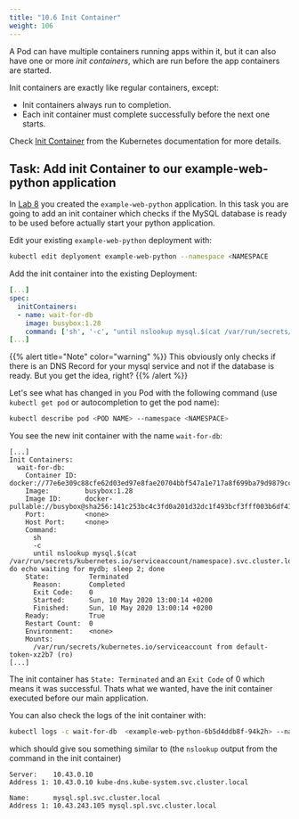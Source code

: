 ```yaml
---
title: "10.6 Init Container"
weight: 106
---
```



A Pod can have multiple containers running apps within it, but it can also have one or more *init containers*, which are run before the app containers are started.

Init containers are exactly like regular containers, except:

* Init containers always run to completion.
* Each init container must complete successfully before the next one starts.
  
Check [Init Container](https://kubernetes.io/docs/concepts/workloads/pods/init-containers/) from the Kubernetes documentation for more details.


## Task: Add init Container to our example-web-python application

In [Lab 8](../08.0/) you created the `example-web-python` application. In this task you are going to add an init container which checks if the MySQL database is ready to be used before actually start your python application.

Edit your existing `example-web-python` deployment with:

```bash
kubectl edit deplyoment example-web-python --namespace <NAMESPACE
```

Add the init container into the existing Deployment:

```yaml
[...]
spec:
  initContainers:
  - name: wait-for-db
    image: busybox:1.28
    command: ['sh', '-c', "until nslookup mysql.$(cat /var/run/secrets/kubernetes.io/serviceaccount/namespace).svc.cluster.local; do echo waiting for mydb; sleep 2; done"]
[...]
```

{{% alert title="Note" color="warning" %}}
This obviously only checks if there is an DNS Record for your mysql service and not if the database is ready. But you get the idea, right?
{{% /alert %}}

Let's see what has changed in you Pod with the following command (use `kubectl get pod` or autocompletion to get the pod name):

```bash
kubectl describe pod <POD NAME> --namespace <NAMESPACE>
```

You see the new init container with the name `wait-for-db`:

```
[...]
Init Containers:
  wait-for-db:
    Container ID:  docker://77e6e309c88cfe62d03ed97e8fae20704bbf547a1e717a8f699ba79d9879cca2
    Image:         busybox:1.28
    Image ID:      docker-pullable://busybox@sha256:141c253bc4c3fd0a201d32dc1f493bcf3fff003b6df416dea4f41046e0f37d47
    Port:          <none>
    Host Port:     <none>
    Command:
      sh
      -c
      until nslookup mysql.$(cat /var/run/secrets/kubernetes.io/serviceaccount/namespace).svc.cluster.local; do echo waiting for mydb; sleep 2; done
    State:          Terminated
      Reason:       Completed
      Exit Code:    0
      Started:      Sun, 10 May 2020 13:00:14 +0200
      Finished:     Sun, 10 May 2020 13:00:14 +0200
    Ready:          True
    Restart Count:  0
    Environment:    <none>
    Mounts:
      /var/run/secrets/kubernetes.io/serviceaccount from default-token-xz2b7 (ro)
[...]
```

The init container has `State: Terminated` and an `Exit Code` of 0 which means it was successful. Thats what we wanted, have the init container executed before our main application.

You can also check the logs of the init container with:

```bash
kubectl logs -c wait-for-db  <example-web-python-6b5d4ddb8f-94k2h> --namespace <NAMESPACE>
```

which should give sou something similar to (the `nslookup` output from the command in the init container)

```
Server:    10.43.0.10
Address 1: 10.43.0.10 kube-dns.kube-system.svc.cluster.local

Name:      mysql.spl.svc.cluster.local
Address 1: 10.43.243.105 mysql.spl.svc.cluster.local
```
